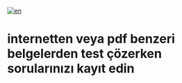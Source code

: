 [![en](https://img.shields.io/badge/lang-en-green.svg)](https://github.com/mustafa91-py/like-as-coding-paper/blob/master/readme.md)

# internetten veya pdf benzeri belgelerden test çözerken sorularınızı kayıt edin
